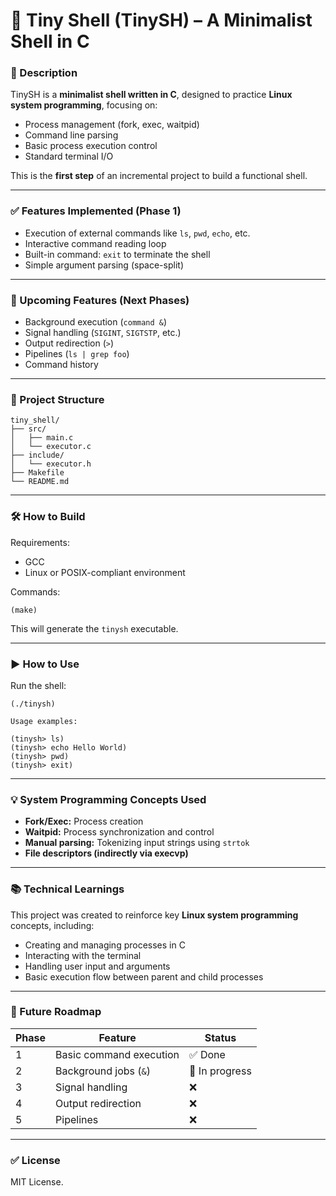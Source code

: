 # 🐚 Tiny Shell (TinySH) – A Minimalist Shell in C

### 📌 Description

TinySH is a **minimalist shell written in C**, designed to practice **Linux system programming**, focusing on:

- Process management (fork, exec, waitpid)
- Command line parsing
- Basic process execution control
- Standard terminal I/O

This is the **first step** of an incremental project to build a functional shell.

---

### ✅ Features Implemented (Phase 1)

- Execution of external commands like `ls`, `pwd`, `echo`, etc.
- Interactive command reading loop
- Built-in command: `exit` to terminate the shell
- Simple argument parsing (space-split)

---

### 🚧 Upcoming Features (Next Phases)

- Background execution (`command &`)
- Signal handling (`SIGINT`, `SIGTSTP`, etc.)
- Output redirection (`>`)
- Pipelines (`ls | grep foo`)
- Command history

---

### 📂 Project Structure

```
tiny_shell/
├── src/
│   ├── main.c
│   └── executor.c
├── include/
│   └── executor.h
├── Makefile
└── README.md
```
---

### 🛠️ How to Build

Requirements:

- GCC
- Linux or POSIX-compliant environment

Commands:
```
(make)
```
This will generate the `tinysh` executable.

---

### ▶️ How to Use

Run the shell:

```
(./tinysh)

Usage examples:

(tinysh> ls)
(tinysh> echo Hello World)
(tinysh> pwd)
(tinysh> exit)
```
---

### 💡 System Programming Concepts Used

- **Fork/Exec:** Process creation
- **Waitpid:** Process synchronization and control
- **Manual parsing:** Tokenizing input strings using `strtok`
- **File descriptors (indirectly via execvp)**

---

### 📚 Technical Learnings

This project was created to reinforce key **Linux system programming** concepts, including:

- Creating and managing processes in C
- Interacting with the terminal
- Handling user input and arguments
- Basic execution flow between parent and child processes

---

### 🧭 Future Roadmap

| Phase | Feature | Status |
|---|---|---|
| 1 | Basic command execution | ✅ Done |
| 2 | Background jobs (`&`) | 🚧 In progress |
| 3 | Signal handling | ❌ |
| 4 | Output redirection | ❌ |
| 5 | Pipelines | ❌ |

---

### ✅ License

MIT License.
